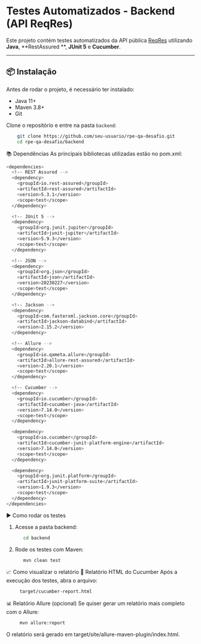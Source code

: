 # Testes Automatizados - Backend (API ReqRes)

Este projeto contém testes automatizados da API pública [ReqRes](https://reqres.in) utilizando **Java**, **RestAssured
**, **JUnit 5** e **Cucumber**.

---

## 📦 Instalação

Antes de rodar o projeto, é necessário ter instalado:

- Java 11+
- Maven 3.8+
- Git

Clone o repositório e entre na pasta `backend`:

```bash
    git clone https://github.com/seu-usuario/rpe-qa-desafio.git
    cd rpe-qa-desafio/backend

```

📚 Dependências
As principais bibliotecas utilizadas estão no pom.xml:

```bash
<dependencies>
  <!-- REST Assured -->
  <dependency>
    <groupId>io.rest-assured</groupId>
    <artifactId>rest-assured</artifactId>
    <version>5.3.1</version>
    <scope>test</scope>
  </dependency>

  <!-- JUnit 5 -->
  <dependency>
    <groupId>org.junit.jupiter</groupId>
    <artifactId>junit-jupiter</artifactId>
    <version>5.9.3</version>
    <scope>test</scope>
  </dependency>

  <!-- JSON -->
  <dependency>
    <groupId>org.json</groupId>
    <artifactId>json</artifactId>
    <version>20230227</version>
    <scope>test</scope>
  </dependency>

  <!-- Jackson -->
  <dependency>
    <groupId>com.fasterxml.jackson.core</groupId>
    <artifactId>jackson-databind</artifactId>
    <version>2.15.2</version>
  </dependency>

  <!-- Allure -->
  <dependency>
    <groupId>io.qameta.allure</groupId>
    <artifactId>allure-rest-assured</artifactId>
    <version>2.20.1</version>
    <scope>test</scope>
  </dependency>

  <!-- Cucumber -->
  <dependency>
    <groupId>io.cucumber</groupId>
    <artifactId>cucumber-java</artifactId>
    <version>7.14.0</version>
    <scope>test</scope>
  </dependency>

  <dependency>
    <groupId>io.cucumber</groupId>
    <artifactId>cucumber-junit-platform-engine</artifactId>
    <version>7.14.0</version>
    <scope>test</scope>
  </dependency>

  <dependency>
    <groupId>org.junit.platform</groupId>
    <artifactId>junit-platform-suite</artifactId>
    <version>1.9.3</version>
    <scope>test</scope>
  </dependency>
</dependencies>
```

▶️ Como rodar os testes

1. Acesse a pasta backend:
    ```bash
       cd backend
    ```

2. Rode os testes com Maven:

   ```bash
      mvn clean test
    ```

📈 Como visualizar o relatório
📄 Relatório HTML do Cucumber
Após a execução dos testes, abra o arquivo:

   ```bash
        target/cucumber-report.html
   ```

📊 Relatório Allure (opcional)
Se quiser gerar um relatório mais completo com o Allure:

   ```bash
        mvn allure:report
   ```

O relatório será gerado em target/site/allure-maven-plugin/index.html.


